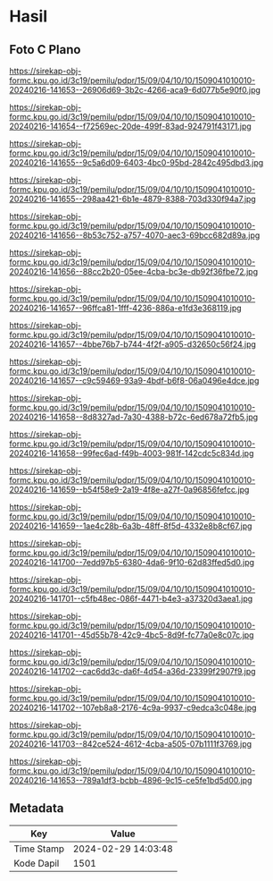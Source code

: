 # Hasil

## Foto C Plano

https://sirekap-obj-formc.kpu.go.id/3c19/pemilu/pdpr/15/09/04/10/10/1509041010010-20240216-141653--26906d69-3b2c-4266-aca9-6d077b5e90f0.jpg

https://sirekap-obj-formc.kpu.go.id/3c19/pemilu/pdpr/15/09/04/10/10/1509041010010-20240216-141654--f72569ec-20de-499f-83ad-924791f43171.jpg

https://sirekap-obj-formc.kpu.go.id/3c19/pemilu/pdpr/15/09/04/10/10/1509041010010-20240216-141655--9c5a6d09-6403-4bc0-95bd-2842c495dbd3.jpg

https://sirekap-obj-formc.kpu.go.id/3c19/pemilu/pdpr/15/09/04/10/10/1509041010010-20240216-141655--298aa421-6b1e-4879-8388-703d330f94a7.jpg

https://sirekap-obj-formc.kpu.go.id/3c19/pemilu/pdpr/15/09/04/10/10/1509041010010-20240216-141656--8b53c752-a757-4070-aec3-69bcc682d89a.jpg

https://sirekap-obj-formc.kpu.go.id/3c19/pemilu/pdpr/15/09/04/10/10/1509041010010-20240216-141656--88cc2b20-05ee-4cba-bc3e-db92f36fbe72.jpg

https://sirekap-obj-formc.kpu.go.id/3c19/pemilu/pdpr/15/09/04/10/10/1509041010010-20240216-141657--96ffca81-1fff-4236-886a-e1fd3e368119.jpg

https://sirekap-obj-formc.kpu.go.id/3c19/pemilu/pdpr/15/09/04/10/10/1509041010010-20240216-141657--4bbe76b7-b744-4f2f-a905-d32650c56f24.jpg

https://sirekap-obj-formc.kpu.go.id/3c19/pemilu/pdpr/15/09/04/10/10/1509041010010-20240216-141657--c9c59469-93a9-4bdf-b6f8-06a0496e4dce.jpg

https://sirekap-obj-formc.kpu.go.id/3c19/pemilu/pdpr/15/09/04/10/10/1509041010010-20240216-141658--8d8327ad-7a30-4388-b72c-6ed678a72fb5.jpg

https://sirekap-obj-formc.kpu.go.id/3c19/pemilu/pdpr/15/09/04/10/10/1509041010010-20240216-141658--99fec6ad-f49b-4003-981f-142cdc5c834d.jpg

https://sirekap-obj-formc.kpu.go.id/3c19/pemilu/pdpr/15/09/04/10/10/1509041010010-20240216-141659--b54f58e9-2a19-4f8e-a27f-0a96856fefcc.jpg

https://sirekap-obj-formc.kpu.go.id/3c19/pemilu/pdpr/15/09/04/10/10/1509041010010-20240216-141659--1ae4c28b-6a3b-48ff-8f5d-4332e8b8cf67.jpg

https://sirekap-obj-formc.kpu.go.id/3c19/pemilu/pdpr/15/09/04/10/10/1509041010010-20240216-141700--7edd97b5-6380-4da6-9f10-62d83ffed5d0.jpg

https://sirekap-obj-formc.kpu.go.id/3c19/pemilu/pdpr/15/09/04/10/10/1509041010010-20240216-141701--c5fb48ec-086f-4471-b4e3-a37320d3aea1.jpg

https://sirekap-obj-formc.kpu.go.id/3c19/pemilu/pdpr/15/09/04/10/10/1509041010010-20240216-141701--45d55b78-42c9-4bc5-8d9f-fc77a0e8c07c.jpg

https://sirekap-obj-formc.kpu.go.id/3c19/pemilu/pdpr/15/09/04/10/10/1509041010010-20240216-141702--cac6dd3c-da6f-4d54-a36d-23399f2907f9.jpg

https://sirekap-obj-formc.kpu.go.id/3c19/pemilu/pdpr/15/09/04/10/10/1509041010010-20240216-141702--107eb8a8-2176-4c9a-9937-c9edca3c048e.jpg

https://sirekap-obj-formc.kpu.go.id/3c19/pemilu/pdpr/15/09/04/10/10/1509041010010-20240216-141703--842ce524-4612-4cba-a505-07b1111f3769.jpg

https://sirekap-obj-formc.kpu.go.id/3c19/pemilu/pdpr/15/09/04/10/10/1509041010010-20240216-141653--789a1df3-bcbb-4896-9c15-ce5fe1bd5d00.jpg


## Metadata

| Key        | Value               |
| ---------- | ------------------- |
| Time Stamp | 2024-02-29 14:03:48 |
| Kode Dapil | 1501                |



